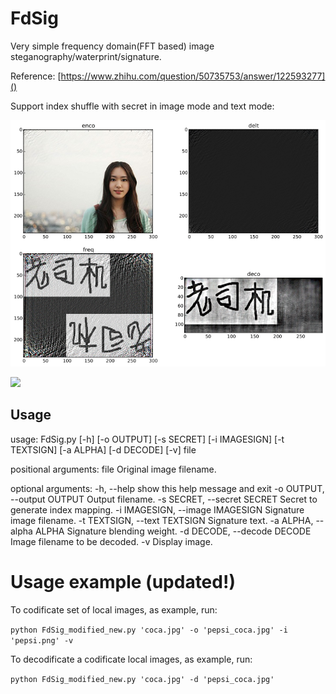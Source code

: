 FdSig
===

Very simple frequency domain(FFT based) image steganography/waterprint/signature.

Reference: [https://www.zhihu.com/question/50735753/answer/122593277]()

Support index shuffle with secret in image mode and text mode:

![](./sc_img.png)

![](./sc_text_secret.png)

Usage
---

usage: FdSig.py [-h] [-o OUTPUT] [-s SECRET] [-i IMAGESIGN] [-t TEXTSIGN]
                [-a ALPHA] [-d DECODE] [-v]
                file

positional arguments:
  file                  Original image filename.

optional arguments:
  -h, --help            show this help message and exit
  -o OUTPUT, --output OUTPUT
                        Output filename.
  -s SECRET, --secret SECRET
                        Secret to generate index mapping.
  -i IMAGESIGN, --image IMAGESIGN
                        Signature image filename.
  -t TEXTSIGN, --text TEXTSIGN
                        Signature text.
  -a ALPHA, --alpha ALPHA
                        Signature blending weight.
  -d DECODE, --decode DECODE
                        Image filename to be decoded.
  -v                    Display image.


Usage example (updated!)
===

To codificate set of local images, as example, run:

`python FdSig_modified_new.py 'coca.jpg' -o 'pepsi_coca.jpg' -i 'pepsi.png' -v`


To decodificate a codificate local images, as example, run:

`python FdSig_modified_new.py 'coca.jpg' -d 'pepsi_coca.jpg'`

